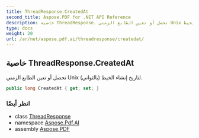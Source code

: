 ```yaml
---
title: ThreadResponse.CreatedAt
second_title: Aspose.PDF for .NET API Reference
description: خاصية ThreadResponse. تحصل أو تعين الطابع الزمني Unix بالثواني لتاريخ إنشاء الخيط
type: docs
weight: 20
url: /ar/net/aspose.pdf.ai/threadresponse/createdat/
---
```

## خاصية ThreadResponse.CreatedAt

تحصل أو تعين الطابع الزمني Unix (بالثواني) لتاريخ إنشاء الخيط.

```csharp
public long CreatedAt { get; set; }
```

### انظر أيضًا

* class [ThreadResponse](../)
* namespace [Aspose.Pdf.AI](../../../aspose.pdf.ai/)
* assembly [Aspose.PDF](../../../)